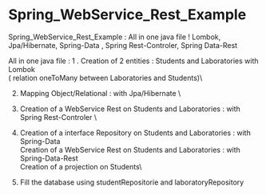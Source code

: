 # Spring_WebService_Rest_Example
Spring_WebService_Rest_Example : All in one java file ! Lombok, Jpa/Hibernate, Spring-Data , Spring Rest-Controler, Spring Data-Rest 


All in one java file :
1 . Creation of 2 entities : Students and Laboratories with Lombok \
  ( relation oneToMany between Laboratories and Students)\

2. Mapping Object/Relational : with Jpa/Hibernate \

3. Creation of a WebService Rest on Students and Laboratories : with Spring Rest-Controler \

4. Creation of a interface Repository on Students and Laboratories : with Spring-Data\
   Creation of a WebService Rest      on Students and Laboratories : with Spring-Data-Rest\
   Creation of a projection on Students\

5. Fill the database using studentRepositorie and laboratoryRepository
